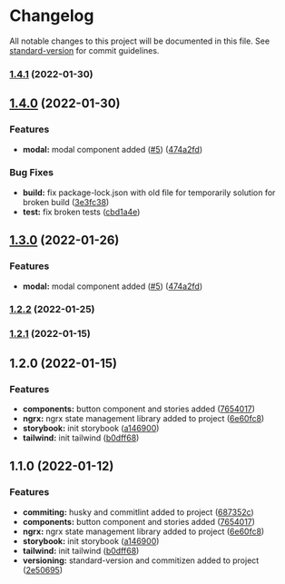 # Changelog

All notable changes to this project will be documented in this file. See [standard-version](https://github.com/conventional-changelog/standard-version) for commit guidelines.

### [1.4.1](https://github.com/omrumbakitemiz/codefirst-ngx-starter/compare/v1.4.0...v1.4.1) (2022-01-30)

## [1.4.0](https://github.com/omrumbakitemiz/codefirst-ngx-starter/compare/v1.2.2...v1.4.0) (2022-01-30)


### Features

* **modal:** modal component added ([#5](https://github.com/omrumbakitemiz/codefirst-ngx-starter/issues/5)) ([474a2fd](https://github.com/omrumbakitemiz/codefirst-ngx-starter/commit/474a2fd374e40ceecd52025582259a5055b7b529))


### Bug Fixes

* **build:** fix package-lock.json with old file for temporarily solution for broken build ([3e3fc38](https://github.com/omrumbakitemiz/codefirst-ngx-starter/commit/3e3fc382265611fbd12a3aeb634c24fc9b05cba4))
* **test:** fix broken tests ([cbd1a4e](https://github.com/omrumbakitemiz/codefirst-ngx-starter/commit/cbd1a4e34b2e28d7158f5d82ffe8d253df71c89c))

## [1.3.0](https://github.com/omrumbakitemiz/codefirst-ngx-starter/compare/v1.2.2...v1.3.0) (2022-01-26)


### Features

* **modal:** modal component added ([#5](https://github.com/omrumbakitemiz/codefirst-ngx-starter/issues/5)) ([474a2fd](https://github.com/omrumbakitemiz/codefirst-ngx-starter/commit/474a2fd374e40ceecd52025582259a5055b7b529))

### [1.2.2](https://github.com/omrumbakitemiz/codefirst-ngx-starter/compare/v1.2.1...v1.2.2) (2022-01-25)

### [1.2.1](https://github.com/omrumbakitemiz/codefirst-ngx-starter/compare/v1.2.0...v1.2.1) (2022-01-15)

## 1.2.0 (2022-01-15)


### Features

* **components:** button component and stories added ([7654017](https://github.com/omrumbakitemiz/codefirst-ngx-starter/commit/7654017dbf8ef70de86ca25e7d2dee7419fed2d5))
* **ngrx:** ngrx state management library added to project ([6e60fc8](https://github.com/omrumbakitemiz/codefirst-ngx-starter/commit/6e60fc8a8618714add018f066fdca8726370b70d))
* **storybook:** init storybook ([a146900](https://github.com/omrumbakitemiz/codefirst-ngx-starter/commit/a14690033ba2381af0f8720ebc7d16759320635c))
* **tailwind:** init tailwind ([b0dff68](https://github.com/omrumbakitemiz/codefirst-ngx-starter/commit/b0dff68a6cf87ec677cb5d75765414b4aa7ac3ae))

## 1.1.0 (2022-01-12)


### Features

* **commiting:** husky and commitlint added to project ([687352c](https://github.com/omrumbakitemiz/codefirst-ngx-starter/commit/687352cdfedb91b7569a9caed5a5ab76fc634aab))
* **components:** button component and stories added ([7654017](https://github.com/omrumbakitemiz/codefirst-ngx-starter/commit/7654017dbf8ef70de86ca25e7d2dee7419fed2d5))
* **ngrx:** ngrx state management library added to project ([6e60fc8](https://github.com/omrumbakitemiz/codefirst-ngx-starter/commit/6e60fc8a8618714add018f066fdca8726370b70d))
* **storybook:** init storybook ([a146900](https://github.com/omrumbakitemiz/codefirst-ngx-starter/commit/a14690033ba2381af0f8720ebc7d16759320635c))
* **tailwind:** init tailwind ([b0dff68](https://github.com/omrumbakitemiz/codefirst-ngx-starter/commit/b0dff68a6cf87ec677cb5d75765414b4aa7ac3ae))
* **versioning:** standard-version and commitizen added to project ([2e50695](https://github.com/omrumbakitemiz/codefirst-ngx-starter/commit/2e506950ca56277d413bbbdf81057452772dec14))
